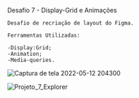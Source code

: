 
Desafio 7 - Display-Grid e Animações

    Desafio de recriação de layout do Figma.
    
    Ferramentas Utilizadas:

    -Display:Grid;
    -Animation;
    -Media-queries.
   
   ![Captura de tela 2022-05-12 204300](https://user-images.githubusercontent.com/102877698/168184761-22d7a9bf-be7e-4972-9ead-5c61f52e24e2.png)

   ![Projeto_7_Explorer](https://user-images.githubusercontent.com/102877698/168458733-9b3fc212-8f99-4d17-b194-3900fd5b0d20.gif)

